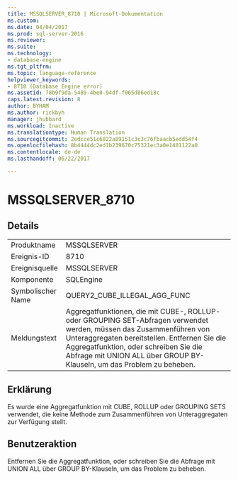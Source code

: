 ```yaml
---
title: MSSQLSERVER_8710 | Microsoft-Dokumentation
ms.custom: 
ms.date: 04/04/2017
ms.prod: sql-server-2016
ms.reviewer: 
ms.suite: 
ms.technology:
- database-engine
ms.tgt_pltfrm: 
ms.topic: language-reference
helpviewer_keywords:
- 8710 (Database Engine error)
ms.assetid: 78b9f9da-5489-4be0-94df-f065d86ed18c
caps.latest.revision: 8
author: BYHAM
ms.author: rickbyh
manager: jhubbard
ms.workload: Inactive
ms.translationtype: Human Translation
ms.sourcegitcommit: 2edcce51c6822a89151c3c3c76fbaacb5edd54f4
ms.openlocfilehash: 8b4444dc2ed1b239670c75321ec3a0e1401122a0
ms.contentlocale: de-de
ms.lasthandoff: 06/22/2017

---
```

# <a name="mssqlserver8710"></a>MSSQLSERVER_8710
  
## <a name="details"></a>Details  
  
|||  
|-|-|  
|Produktname|MSSQLSERVER|  
|Ereignis-ID|8710|  
|Ereignisquelle|MSSQLSERVER|  
|Komponente|SQLEngine|  
|Symbolischer Name|QUERY2_CUBE_ILLEGAL_AGG_FUNC|  
|Meldungstext|Aggregatfunktionen, die mit CUBE-, ROLLUP- oder GROUPING SET-Abfragen verwendet werden, müssen das Zusammenführen von Unteraggregaten bereitstellen. Entfernen Sie die Aggregatfunktion, oder schreiben Sie die Abfrage mit UNION ALL über GROUP BY-Klauseln, um das Problem zu beheben.|  
  
## <a name="explanation"></a>Erklärung  
Es wurde eine Aggregatfunktion mit CUBE, ROLLUP oder GROUPING SETS verwendet, die keine Methode zum Zusammenführen von Unteraggregaten zur Verfügung stellt.  
  
## <a name="user-action"></a>Benutzeraktion  
Entfernen Sie die Aggregatfunktion, oder schreiben Sie die Abfrage mit UNION ALL über GROUP BY-Klauseln, um das Problem zu beheben.  
  

